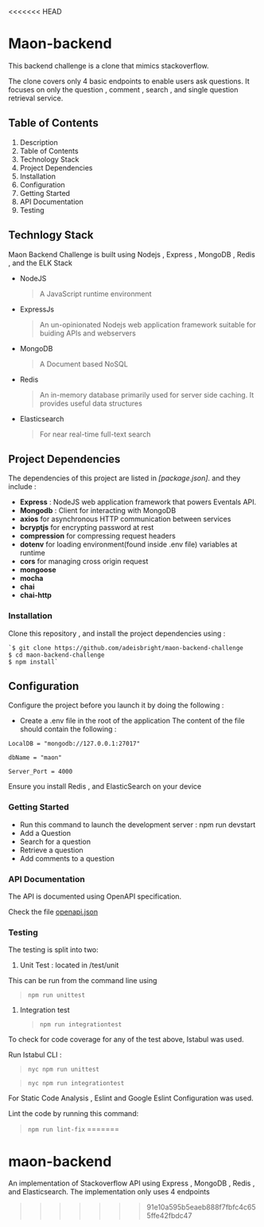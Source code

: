<<<<<<< HEAD
# Maon-backend

This backend challenge is a clone that mimics stackoverflow.

The clone covers only 4 basic endpoints to enable users ask questions. It focuses on only the question , comment , search , and single question retrieval service.

## Table of Contents

1. Description
1. Table of Contents
1. Technology Stack
1. Project Dependencies
1. Installation
1. Configuration
1. Getting Started
1. API Documentation
1. Testing

## Technlogy Stack

Maon Backend Challenge is built using Nodejs , Express , MongoDB , Redis , and the ELK Stack

-   NodeJS

    > A JavaScript runtime environment

-   ExpressJs

    > An un-opinionated Nodejs web application framework suitable for buiding APIs and webservers

-   MongoDB

    > A Document based NoSQL

-   Redis

    > An in-memory database primarily used for server side caching. It provides useful data structures

-   Elasticsearch
    > For near real-time full-text search

## Project Dependencies

The dependencies of this project are listed in _[package.json]_. and they include :

-   **Express** : NodeJS web application framework that powers Eventals API.
-   **Mongodb** : Client for interacting with MongoDB
-   **axios** for asynchronous HTTP communication between services
-   **bcryptjs** for encrypting password at rest
-   **compression** for compressing request headers
-   **dotenv** for loading environment(found inside .env file) variables at runtime
-   **cors** for managing cross origin request
-   **mongoose**
-   **mocha**
-   **chai**
-   **chai-http**

### Installation

Clone this repository , and install the project dependencies using :

>

    `$ git clone https://github.com/adeisbright/maon-backend-challenge
    $ cd maon-backend-challenge
    $ npm install`

## Configuration

Configure the project before you launch it by doing the following :

-   Create a .env file in the root of the application
    The content of the file should contain the following :

>

    LocalDB = "mongodb://127.0.0.1:27017"

    dbName = "maon"

    Server_Port = 4000

Ensure you install Redis , and ElasticSearch on your device

### Getting Started

-   Run this command to launch the development server : npm run devstart
-   Add a Question
-   Search for a question
-   Retrieve a question
-   Add comments to a question

### API Documentation

The API is documented using OpenAPI specification.

Check the file [openapi.json](http://github.com/adeisbright/maon-backend/openapi.json)

### Testing

The testing is split into two:

1. Unit Test : located in /test/unit

This can be run from the command line using

> `npm run unittest`

1. Integration test
    > `npm run integrationtest`

To check for code coverage for any of the test above, Istabul was used.

Run Istabul CLI :

> `nyc npm run unittest`

> `nyc npm run integrationtest`

For Static Code Analysis , Eslint and Google Eslint Configuration was used.

Lint the code by running this command:

> `npm run lint-fix`
=======
# maon-backend
An implementation of Stackoverflow API using Express , MongoDB , Redis , and Elasticsearch.
The implementation only uses 4 endpoints
>>>>>>> 91e10a595b5eaeb888f7fbfc4c655ffe42fbdc47
